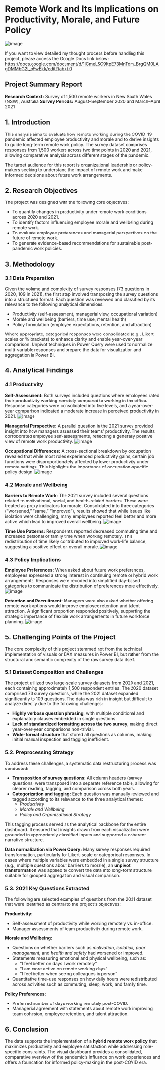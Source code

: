 # Remote Work and Its Implications on Productivity, Morale, and Future Policy
![image](https://github.com/user-attachments/assets/8ba2ff6e-9f34-4ae1-8a13-6ec912cff222)

If you want to view detailed my thought process before handling this project, please access the Google Docs link below:
https://docs.google.com/document/d/1iCmeLSC9ItpE73MnTdm_BrgQM0LAgDMMbG2I_oFwEkk/edit?tab=t.0
## Project Summary Report
**Research Context:** Survey of 1,500 remote workers in New South Wales (NSW), Australia
**Survey Periods:** August–September 2020 and March–April 2021

## 1. Introduction
This analysis aims to evaluate how remote working during the COVID-19 pandemic affected employee productivity and morale and to derive insights to guide long-term remote work policy. The survey dataset comprises responses from 1,500 workers across two time points in 2020 and 2021, allowing comparative analysis across different stages of the pandemic.

The target audience for this report is organizational leadership or policy-makers seeking to understand the impact of remote work and make informed decisions about future work arrangements.

## 2. Research Objectives
The project was designed with the following core objectives:
- To quantify changes in productivity under remote work conditions across 2020 and 2021.
- To identify factors influencing employee morale and wellbeing during remote work.
- To evaluate employee preferences and managerial perspectives on the future of remote work.
- To generate evidence-based recommendations for sustainable post-pandemic work policies.

## 3. Methodology
### 3.1 Data Preparation
Given the volume and complexity of survey responses (73 questions in 2020, 109 in 2021), the first step involved transposing the survey questions into a structured format. Each question was reviewed and classified by its relevance to the following analytical dimensions:

- Productivity (self-assessment, managerial view, occupational variation)
- Morale and wellbeing (barriers, time use, mental health)
- Policy formulation (employee expectations, retention, and attraction)

Where appropriate, categorical responses were consolidated (e.g., Likert scales or % brackets) to enhance clarity and enable year-over-year comparison. Unpivot techniques in Power Query were used to normalize multi-variable responses and prepare the data for visualization and aggregation in Power BI.

## 4. Analytical Findings
### 4.1 Productivity
**Self-Assessment:** Both surveys included questions where employees rated their productivity working remotely compared to working in the office. Response categories were consolidated into five levels, and a year-over-year comparison indicated a moderate increase in perceived productivity in 2021.
![image](https://github.com/user-attachments/assets/ea262b58-f8ae-4204-9b0d-f9e887cead43)


**Managerial Perspective:** A parallel question in the 2021 survey provided insight into how managers assessed their teams’ productivity. The results corroborated employee self-assessments, reflecting a generally positive view of remote work productivity.
![image](https://github.com/user-attachments/assets/5a511bd0-3641-4d3b-80d7-93e4c63e87ea)

**Occupational Differences:** A cross-sectional breakdown by occupation revealed that while most roles experienced productivity gains, certain job functions were disproportionately affected by lower productivity under remote settings. This highlights the importance of occupation-specific policy design.
![image](https://github.com/user-attachments/assets/4a039a3a-d464-475a-8daf-12a0aa7a52cc)

### 4.2 Morale and Wellbeing
**Barriers to Remote Work**: The 2021 survey included several questions related to motivational, social, and health-related barriers. These were treated as proxy indicators for morale. Consolidated into three categories (“worsened,” “same,” “improved”), results showed that while issues like isolation were challenging, many employees reported feel better and more active which lead to improved overall wellbeing.
![image](https://github.com/user-attachments/assets/684133e0-4469-4d92-b6ec-76bb2d09912e)

**Time Use Patterns:** Respondents reported decreased commuting time and increased personal or family time when working remotely. This redistribution of time likely contributed to improved work-life balance, suggesting a positive effect on overall morale.
![image](https://github.com/user-attachments/assets/cef90485-df10-4716-a56f-2a69063c8d86)

### 4.3 Policy Implications
**Employee Preferences:** When asked about future work preferences, employees expressed a strong interest in continuing remote or hybrid work arrangements. Responses were recoded into simplified day-based categories to communicate the distribution of preferences more effectively.
![image](https://github.com/user-attachments/assets/ec5395a6-e202-4ef5-830c-60e5ca1a6419)

**Retention and Recruitment:** Managers were also asked whether offering remote work options would improve employee retention and talent attraction. A significant proportion responded positively, supporting the strategic importance of flexible work arrangements in future workforce planning.
![image](https://github.com/user-attachments/assets/fd790af4-6493-4cf7-a8f5-62bca92cd5a8)

## 5. Challenging Points of the Project 
The core complexity of this project stemmed not from the technical implementation of visuals or DAX measures in Power BI, but rather from the structural and semantic complexity of the raw survey data itself.

### 5.1 Dataset Composition and Challenges
The project utilized two large-scale survey datasets from 2020 and 2021, each containing approximately 1,500 respondent entries. The 2020 dataset comprised 73 survey questions, while the 2021 dataset expanded significantly to 109 questions. The data was rich in insight but difficult to analyze directly due to the following challenges:

- **Highly verbose question phrasing**, with multiple conditional and explanatory clauses embedded in single questions.
- **Lack of standardized formatting across the two survey**, making direct year-over-year comparisons non-trivial.
- **Wide-format structure** that stored all questions as columns, making initial manual inspection and tagging inefficient.

### 5.2. Preprocessing Strategy
To address these challenges, a systematic data restructuring process was conducted:
- **Transposition of survey questions**: All column headers (survey questions) were transposed into a separate reference table, allowing for clearer reading, tagging, and comparison across both years.
- **Categorization and tagging:** Each question was manually reviewed and tagged according to its relevance to the three analytical themes:
  - _Productivity_
  - _Morale and Wellbeing_
  - _Policy and Organizational Strategy_

This tagging process served as the analytical backbone for the entire dashboard. It ensured that insights drawn from each visualization were grounded in appropriately classified inputs and supported a coherent narrative structure.

**Data normalization via Power Query:** Many survey responses required transformation, particularly for Likert-scale or categorical responses. In cases where multiple variables were embedded in a single survey structure (e.g., multiple questions about barriers to morale), an **unpivot transformation** was applied to convert the data into long-form structure suitable for grouped aggregation and visual comparison.

### 5.3. 2021 Key Questions Extracted
The following are selected examples of questions from the 2021 dataset that were identified as central to the project's objectives:

**Productivity:**
  - Self-assessment of productivity while working remotely vs. in-office.
  - Manager assessments of team productivity during remote work.

**Morale and Wellbeing:**
  - Questions on whether barriers such as _motivation, isolation, poor management,_ and _health and safety_ had worsened or improved.
  - Statements measuring emotional and physical wellbeing, such as:
    - “I feel better on days I work remotely”
    - “I am more active on remote working days”
    - “I feel better when seeing colleagues in person”
  - Quantitative time-use responses on how daily hours were redistributed across activities such as commuting, sleep, work, and family time.

**Policy Preferences:**
  - Preferred number of days working remotely post-COVID.
  - Managerial agreement with statements about remote work improving team cohesion, employee retention, and talent attraction.

## 6. Conclusion
The data supports the implementation of a **hybrid remote work policy** that maximizes productivity and employee satisfaction while addressing role-specific constraints. The visual dashboard provides a consolidated, comparative overview of the pandemic’s influence on work experiences and offers a foundation for informed policy-making in the post-COVID era.




